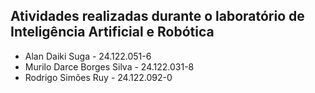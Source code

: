 ## Atividades realizadas durante o laboratório de Inteligência Artificial e Robótica
* Alan Daiki Suga - 24.122.051-6
* Murilo Darce Borges Silva - 24.122.031-8
* Rodrigo Simões Ruy - 24.122.092-0
